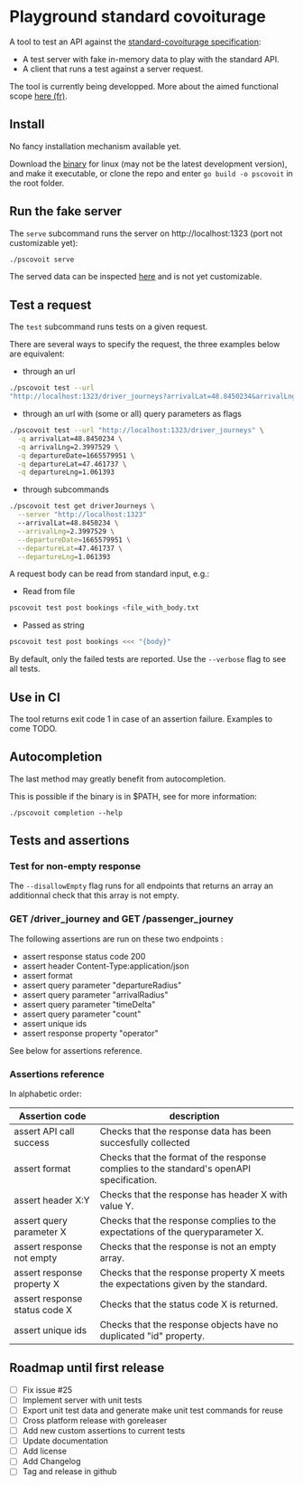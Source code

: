 # Playground standard covoiturage

A tool to test an API against the [standard-covoiturage 
specification](https://github.com/fabmob/standard-covoiturage):
- A test server with fake in-memory data to play with the standard API.
- A client that runs a test against a server request.

The tool is currently being developped. More about the aimed functional scope 
[here (fr)](./docs/proposition_fonctionelle.pdf).

## Install

No fancy installation mechanism available yet.

Download the 
[binary](https://github.com/fabmob/playground-standard-covoiturage/blob/main/pscovoit) 
for linux (may not be the latest development version), and make it executable, 
or clone the repo and enter `go build -o pscovoit` in the root folder.


## Run the fake server

The `serve` subcommand runs the server on http://localhost:1323 (port not 
customizable yet):

```sh
./pscovoit serve
```

The served data can be inspected 
[here](https://github.com/fabmob/playground-standard-covoiturage/blob/main/cmd/service/data/defaultData.json) 
and is not yet customizable. 

## Test a request

The `test` subcommand runs tests on a given request. 

There are several ways to specify the request, the three examples below are 
equivalent:

- through an url

```sh
./pscovoit test --url 
"http://localhost:1323/driver_journeys?arrivalLat=48.8450234&arrivalLng=2.3997529&departureDate=1665579951&departureLat=47.461737&departureLng=1.061393"
```

- through an url with (some or all) query parameters as flags

```sh
./pscovoit test --url "http://localhost:1323/driver_journeys" \
  -q arrivalLat=48.8450234 \
  -q arrivalLng=2.3997529 \
  -q departureDate=1665579951 \
  -q departureLat=47.461737 \
  -q departureLng=1.061393
```

- through subcommands 
  
```sh
./pscovoit test get driverJourneys \
  --server "http://localhost:1323"
  --arrivalLat=48.8450234 \
  --arrivalLng=2.3997529 \
  --departureDate=1665579951 \
  --departureLat=47.461737 \
  --departureLng=1.061393
```

A request body can be read from standard input, e.g.:
 
- Read from file

```sh
pscovoit test post bookings <file_with_body.txt
```

- Passed as string

```sh
pscovoit test post bookings <<< "{body}"
```

By default, only the failed tests are reported. Use the `--verbose` flag to 
see all tests. 

## Use in CI

The tool returns exit code 1 in case of an assertion failure. Examples to come 
TODO.

## Autocompletion

The last method may greatly benefit from autocompletion.

This is possible if the binary is in $PATH, see for more information:
```
./pscovoit completion --help
```

## Tests and assertions

### Test for non-empty response

The `--disallowEmpty` flag runs for all endpoints that returns an array an 
additionnal check that this array is not empty. 

### GET /driver_journey and GET /passenger_journey

The following assertions are run on these two endpoints :
- assert response status code 200
- assert header Content-Type:application/json
- assert format
- assert query parameter "departureRadius"
- assert query parameter "arrivalRadius"
- assert query parameter "timeDelta"
- assert query parameter "count"
- assert unique ids
- assert response property "operator"

See below for assertions reference. 

### Assertions reference

In alphabetic order: 

| Assertion code                 | description                                                                             |
| ------------------------------ | -------------------------------------------------------------                           |
| assert API call success        | Checks that the response data has been succesfully collected                            |
| assert format                  | Checks that the format of the response complies to the standard's openAPI specification. |
| assert header X:Y              | Checks that the response has header X with value Y.                                     |
| assert query parameter X       | Checks that the response complies to the expectations of the queryparameter X.          |
| assert response not empty      | Checks that the response is not an empty array.                                         |
| assert response property X     | Checks that the response property X meets the expectations given by the standard.       |
| assert response status code X  | Checks that the status code X is returned.                                              |
| assert unique ids              | Checks that the response objects have no duplicated "id" property.                         |


## Roadmap until first release

* [ ] Fix issue #25
* [ ] Implement server with unit tests
* [ ] Export unit test data and generate make unit test commands for reuse
* [ ] Cross platform release with goreleaser
* [ ] Add new custom assertions to current tests
* [ ] Update documentation
* [ ] Add license
* [ ] Add Changelog
* [ ] Tag and release in github 
